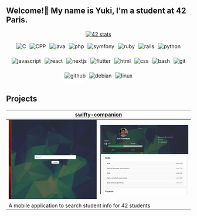 <h2>Welcome!👋 My name is Yuki, I'm a student at 42 Paris.</h2>

<!-- <img src="https://github-readme-stats.vercel.app/api/top-langs/?username=yuuuuki15&theme=blue-green&show_icons=true&hide_border=true&layout=compact" height="145" alt="languages graph"  /> -->

<div style="display: flex; align-items: center; justify-content: center; margin-bottom: 1rem;">
    <a href="https://profile.intra.42.fr/users/ykawakit">
        <img src="https://badge.mediaplus.ma/colorfulwaves/ykawakit" alt="42 stats" />
    </a>
</div>

<div style="display: flex; flex-wrap: wrap; gap: 10px; justify-content: center; margin-bottom: 1rem;">
    <img src="https://cdn.simpleicons.org/c/A8B9CC" height="30" alt="C"/>
    <img src="https://cdn.simpleicons.org/c++/00599C" height="30" alt="CPP"/>
    <img src="https://cdn.jsdelivr.net/gh/devicons/devicon/icons/java/java-original.svg" height="30px" alt="java">
    <img src="https://cdn.jsdelivr.net/gh/devicons/devicon/icons/php/php-original.svg" height="30px;" alt="php">
    <img src="https://cdn.jsdelivr.net/gh/devicons/devicon/icons/symfony/symfony-original.svg" height="30" alt="symfony" style="background-color: white"/>
    <img src="https://cdn.jsdelivr.net/gh/devicons/devicon/icons/ruby/ruby-original.svg" height="30px;" alt="ruby">
    <img src="https://cdn.jsdelivr.net/gh/devicons/devicon/icons/rails/rails-original-wordmark.svg" height="30" alt="rails"/>
    <img src="https://cdn.jsdelivr.net/gh/devicons/devicon/icons/python/python-original.svg" height="30" alt="python"/>
    <img src="https://cdn.jsdelivr.net/gh/devicons/devicon/icons/javascript/javascript-original.svg" height="30" alt="javascript"/>
    <img src="https://cdn.jsdelivr.net/gh/devicons/devicon/icons/react/react-original.svg" height="30" alt="react"/>
    <img src="https://cdn.jsdelivr.net/gh/devicons/devicon/icons/nextjs/nextjs-original.svg" height="30" alt="nextjs"/>
    <img src="https://cdn.jsdelivr.net/gh/devicons/devicon/icons/flutter/flutter-original.svg" height="30" alt="flutter"/>
    <img src="https://skillicons.dev/icons?i=html" height="30" alt="html"/>
    <img src="https://cdn.jsdelivr.net/gh/devicons/devicon/icons/css3/css3-original.svg" height="30" alt="css"/>
    <img src="https://cdn.jsdelivr.net/gh/devicons/devicon/icons/bash/bash-original.svg" height="30" alt="bash"/>
    <img src="https://cdn.jsdelivr.net/gh/devicons/devicon/icons/git/git-original.svg" height="30" alt="git"/>
    <img src="https://cdn.jsdelivr.net/gh/devicons/devicon/icons/github/github-original.svg" height="30" alt="github" style="background-color: white"/>
    <img src="https://cdn.jsdelivr.net/gh/devicons/devicon/icons/debian/debian-original.svg" height="30" alt="debian"/>
    <img src="https://cdn.jsdelivr.net/gh/devicons/devicon/icons/linux/linux-original.svg" height="30" alt="linux"/>
</div>

<h2>Projects</h2>

<!-- Project cards -->
| [swifty-companion](https://github.com/yuuuuki15/swifty_companion) |
|---|
|<div style="display: flex;align-items:center;gap:10px;"><a href="https://github.com/yuuuuki15/swifty_companion"><img src="assets/swifty1.webp" width="300" alt="swifty-companion demo"/></a><a href="https://github.com/yuuuuki15/swifty_companion"><img src="assets/swifty2.webp" width="300" alt="swifty-companion demo2"/></a></div>|
| A mobile application to search student info for 42 students |


<!-- Add more project cards as needed -->
